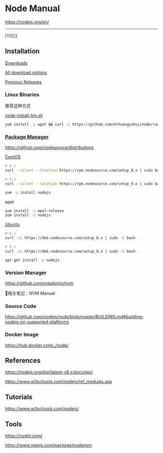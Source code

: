 # Node Manual

<https://nodejs.org/en/>

---

[TOC]

## Installation

[Downloads](https://nodejs.org/en/download/)

[All download options](https://nodejs.org/dist/)

[Previous Releases](https://nodejs.org/en/download/releases/)

### Linux Binaries

推荐这种方式

[node-install-bin.sh](https://github.com/mrhuangyuhui/node/blob/master/node-install-bin.sh)

```bash
yum install -y wget && curl -L https://github.com/mrhuangyuhui/node/raw/master/node-install-bin.sh | bash
```

### [Package Manager](https://nodejs.org/en/download/package-manager/)

<https://github.com/nodesource/distributions>

[CentOS](https://nodejs.org/en/download/package-manager/#enterprise-linux-and-fedora)

```bash
# 8.x
curl --silent --location https://rpm.nodesource.com/setup_8.x | sudo bash -

# 9.x
curl --silent --location https://rpm.nodesource.com/setup_9.x | sudo bash -

yum -y install nodejs
```

epel

```bash
yum install -y epel-release
yum install -y nodejs
```

[Ubuntu](https://nodejs.org/en/download/package-manager/#debian-and-ubuntu-based-linux-distributions)

```bash
# 8.x
curl -sL https://deb.nodesource.com/setup_8.x | sudo -E bash -

# 9.x
curl -sL https://deb.nodesource.com/setup_9.x | sudo -E bash -

apt-get install -y nodejs
```

### Version Manager

<https://github.com/creationix/nvm>

相关笔记：NVM Manual

### Source Code

<https://github.com/nodejs/node/blob/master/BUILDING.md#building-nodejs-on-supported-platforms>

### Docker Image

<https://hub.docker.com/_/node/>

## References

https://nodejs.org/dist/latest-v8.x/docs/api/

https://www.w3schools.com/nodejs/ref_modules.asp

## Tutorials

https://www.w3schools.com/nodejs/

## Tools

https://runkit.com/

https://www.npmjs.com/package/nodemon
